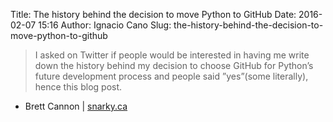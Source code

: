 Title: The history behind the decision to move Python to GitHub
Date: 2016-02-07 15:16
Author: Ignacio Cano
Slug: the-history-behind-the-decision-to-move-python-to-github

> I asked on Twitter if people would be interested in having me write
> down the history behind my decision to choose GitHub for Python’s
> future development process and people said ”yes”(some literally),
> hence this blog post.

- Brett Cannon | [snarky.ca][]

  [snarky.ca]: http://www.snarky.ca/the-history-behind-the-decision-to-move-python-to-github
    "The history behind the decision to move Python to GitHub"
